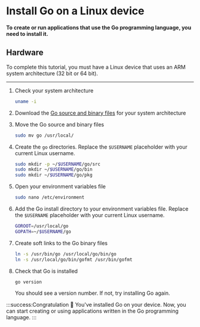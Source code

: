 # Install Go on a Linux device

**To create or run applications that use the Go programming language, you need to install it.**

## Hardware

To complete this tutorial, you must have a Linux device that uses an ARM system architecture (32 bit or 64 bit).

---

1. Check your system architecture

    ```bash
    uname -i
    ```

2. Download the [Go source and binary files](https://golang.org/dl/) for your system architecture

3. Move the Go source and binary files
    
    ```bash
    sudo mv go /usr/local/
    ```

4. Create the `go` directories. Replace the `$USERNAME` placeholder with your current Linux username.
    
    ```bash
    sudo mkdir -p ~/$USERNAME/go/src
    sudo mkdir ~/$USERNAME/go/bin
    sudo mkdir ~/$USERNAME/go/pkg
    ```

5. Open your environment variables file

    ```bash
    sudo nano /etc/environment
    ```

6. Add the Go install directory to your environment variables file. Replace the `$USERNAME` placeholder with your current Linux username.
    
    ```bash
    GOROOT=/usr/local/go
    GOPATH=~/$USERNAME/go
    ```

7. Create soft links to the Go binary files
    
    ```bash
    ln -s /usr/bin/go /usr/local/go/bin/go
    ln -s /usr/local/go/bin/gofmt /usr/bin/gofmt
    ```

8. Check that Go is installed
    
    ```bash
    go version
    ```
    
    You should see a version number. If not, try installing Go again.

:::success:Congratulation :tada:
You've installed Go on your device. Now, you can start creating or using applications written in the Go programming language.
:::
